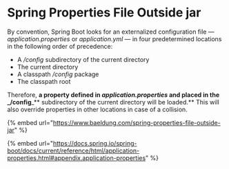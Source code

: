 # Spring Properties File Outside jar



By convention, Spring Boot looks for an externalized configuration file — _application.properties_ or _application.yml_ — in four predetermined locations in the following order of precedence:

* A _/config_ subdirectory of the current directory
* The current directory
* A classpath _/config_ package
* The classpath root

Therefore, **a property defined in **_**application.properties**_** and placed in the **_**/config**_** subdirectory of the current directory will be loaded.** This will also override properties in other locations in case of a collision.





{% embed url="https://www.baeldung.com/spring-properties-file-outside-jar" %}

{% embed url="https://docs.spring.io/spring-boot/docs/current/reference/html/application-properties.html#appendix.application-properties" %}
